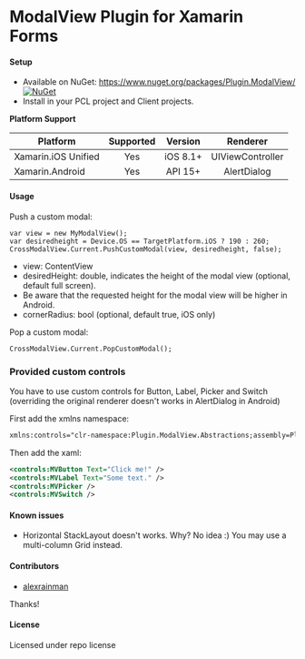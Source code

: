 # ModalView Plugin for Xamarin Forms

#### Setup
* Available on NuGet: https://www.nuget.org/packages/Plugin.ModalView/ [![NuGet](https://img.shields.io/nuget/v/Plugin.ModalView.svg?label=NuGet)](https://www.nuget.org/packages/Plugin.ModalView/)
* Install in your PCL project and Client projects.

**Platform Support**

|Platform|Supported|Version|Renderer|
| ------------------- | :-----------: | :-----------: | :------------------: |
|Xamarin.iOS Unified|Yes|iOS 8.1+|UIViewController|
|Xamarin.Android|Yes|API 15+|AlertDialog|

#### Usage

Push a custom modal:

```
var view = new MyModalView();
var desiredheight = Device.OS == TargetPlatform.iOS ? 190 : 260;
CrossModalView.Current.PushCustomModal(view, desiredheight, false); 
```

- view: ContentView
- desiredHeight: double, indicates the height of the modal view (optional, default full screen).
- Be aware that the requested height for the modal view will be higher in Android.
- cornerRadius: bool (optional, default true, iOS only)

Pop a custom modal:

```
CrossModalView.Current.PopCustomModal();
```

### Provided custom controls

You have to use custom controls for Button, Label, Picker and Switch (overriding the original renderer doesn't works in AlertDialog in Android)

First add the xmlns namespace:

```xml
xmlns:controls="clr-namespace:Plugin.ModalView.Abstractions;assembly=Plugin.ModalView.Abstractions"
```

Then add the xaml:

```xml
<controls:MVButton Text="Click me!" />
<controls:MVLabel Text="Some text." />
<controls:MVPicker />
<controls:MVSwitch />
```

#### Known issues

- Horizontal StackLayout doesn't works. Why? No idea :) You may use a multi-column Grid instead.

#### Contributors
* [alexrainman](https://github.com/alexrainman)

Thanks!

#### License
Licensed under repo license

